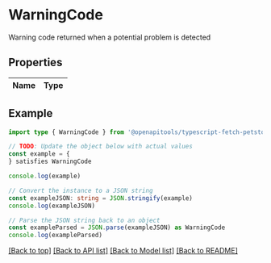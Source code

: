 
# WarningCode

Warning code returned when a potential problem is detected

## Properties

Name | Type
------------ | -------------

## Example

```typescript
import type { WarningCode } from '@openapitools/typescript-fetch-petstore'

// TODO: Update the object below with actual values
const example = {
} satisfies WarningCode

console.log(example)

// Convert the instance to a JSON string
const exampleJSON: string = JSON.stringify(example)
console.log(exampleJSON)

// Parse the JSON string back to an object
const exampleParsed = JSON.parse(exampleJSON) as WarningCode
console.log(exampleParsed)
```

[[Back to top]](#) [[Back to API list]](../README.md#api-endpoints) [[Back to Model list]](../README.md#models) [[Back to README]](../README.md)


